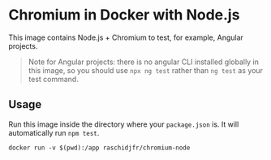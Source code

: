 # Chromium in Docker with Node.js

This image contains Node.js + Chromium to test, for example, Angular projects.

> Note for Angular projects: 
> there is no angular CLI installed globally in this image, so you should use `npx ng test` rather than `ng test` as your test command.

## Usage

Run this image inside the directory where your `package.json` is. It will automatically run `npm test`.

```
docker run -v $(pwd):/app raschidjfr/chromium-node
```